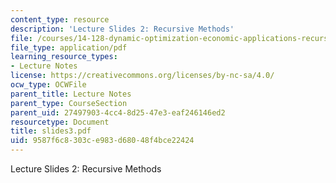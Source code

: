 ```yaml
---
content_type: resource
description: 'Lecture Slides 2: Recursive Methods'
file: /courses/14-128-dynamic-optimization-economic-applications-recursive-methods-spring-2003/9587f6c8303ce983d68048f4bce22424_slides3.pdf
file_type: application/pdf
learning_resource_types:
- Lecture Notes
license: https://creativecommons.org/licenses/by-nc-sa/4.0/
ocw_type: OCWFile
parent_title: Lecture Notes
parent_type: CourseSection
parent_uid: 27497903-4cc4-8d25-47e3-eaf246146ed2
resourcetype: Document
title: slides3.pdf
uid: 9587f6c8-303c-e983-d680-48f4bce22424
---
```

Lecture Slides 2: Recursive Methods
